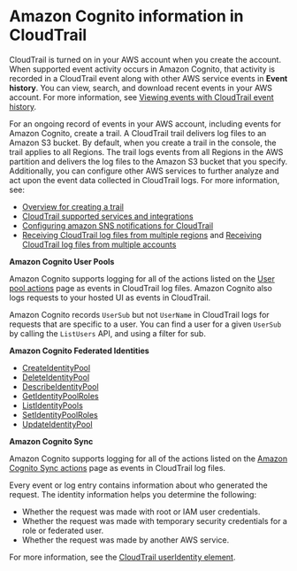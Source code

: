 # Amazon Cognito information in CloudTrail<a name="amazon-cognito-info-in-cloudtrail"></a>

CloudTrail is turned on in your AWS account when you create the account\. When supported event activity occurs in Amazon Cognito, that activity is recorded in a CloudTrail event along with other AWS service events in **Event history**\. You can view, search, and download recent events in your AWS account\. For more information, see [Viewing events with CloudTrail event history](https://docs.aws.amazon.com/awscloudtrail/latest/userguide/view-cloudtrail-events.html)\.

For an ongoing record of events in your AWS account, including events for Amazon Cognito, create a trail\. A CloudTrail trail delivers log files to an Amazon S3 bucket\. By default, when you create a trail in the console, the trail applies to all Regions\. The trail logs events from all Regions in the AWS partition and delivers the log files to the Amazon S3 bucket that you specify\. Additionally, you can configure other AWS services to further analyze and act upon the event data collected in CloudTrail logs\. For more information, see: 
+ [Overview for creating a trail](https://docs.aws.amazon.com/awscloudtrail/latest/userguide/cloudtrail-create-and-update-a-trail.html)
+ [CloudTrail supported services and integrations](https://docs.aws.amazon.com/awscloudtrail/latest/userguide/cloudtrail-aws-service-specific-topics.html#cloudtrail-aws-service-specific-topics-list)
+ [Configuring amazon SNS notifications for CloudTrail](https://docs.aws.amazon.com/awscloudtrail/latest/userguide/getting_notifications_top_level.html)
+ [Receiving CloudTrail log files from multiple regions](https://docs.aws.amazon.com/awscloudtrail/latest/userguide/receive-cloudtrail-log-files-from-multiple-regions.html) and [Receiving CloudTrail log files from multiple accounts](https://docs.aws.amazon.com/awscloudtrail/latest/userguide/cloudtrail-receive-logs-from-multiple-accounts.html)

**Amazon Cognito User Pools**

Amazon Cognito supports logging for all of the actions listed on the [User pool actions](https://docs.aws.amazon.com/cognito-user-identity-pools/latest/APIReference/API_Operations.html) page as events in CloudTrail log files\. Amazon Cognito also logs requests to your hosted UI as events in CloudTrail\.

Amazon Cognito records `UserSub` but not `UserName` in CloudTrail logs for requests that are specific to a user\. You can find a user for a given `UserSub` by calling the `ListUsers` API, and using a filter for sub\. 

**Amazon Cognito Federated Identities**
+ [CreateIdentityPool](https://docs.aws.amazon.com/cognitoidentity/latest/APIReference/API_CreateIdentityPool.html)
+ [DeleteIdentityPool](https://docs.aws.amazon.com/cognitoidentity/latest/APIReference/API_DeleteIdentityPool.html)
+ [DescribeIdentityPool](https://docs.aws.amazon.com/cognitoidentity/latest/APIReference/API_DescribeIdentityPool.html)
+ [GetIdentityPoolRoles](https://docs.aws.amazon.com/cognitoidentity/latest/APIReference/API_GetIdentityPoolRoles.html)
+ [ListIdentityPools](https://docs.aws.amazon.com/cognitoidentity/latest/APIReference/API_ListIdentityPools.html)
+ [SetIdentityPoolRoles](https://docs.aws.amazon.com/cognitoidentity/latest/APIReference/API_SetIdentityPoolRoles.html)
+ [UpdateIdentityPool](https://docs.aws.amazon.com/cognitoidentity/latest/APIReference/API_UpdateIdentityPool.html)

**Amazon Cognito Sync**

Amazon Cognito supports logging for all of the actions listed on the [Amazon Cognito Sync actions](https://docs.aws.amazon.com/cognitosync/latest/APIReference/API_Operations.html) page as events in CloudTrail log files\.

Every event or log entry contains information about who generated the request\. The identity information helps you determine the following: 
+ Whether the request was made with root or IAM user credentials\.
+ Whether the request was made with temporary security credentials for a role or federated user\.
+ Whether the request was made by another AWS service\.

For more information, see the [CloudTrail userIdentity element](https://docs.aws.amazon.com/awscloudtrail/latest/userguide/cloudtrail-event-reference-user-identity.html)\.